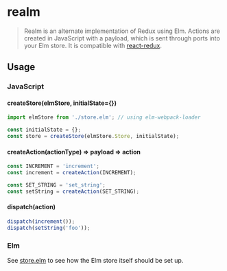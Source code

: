 # realm
> Realm is an alternate implementation of Redux using Elm. Actions are created in JavaScript with a payload, which is sent through ports into your Elm store.
> It is compatible with <a href="https://github.com/reactjs/react-redux">react-redux</a>.

## Usage

### JavaScript

#### createStore(elmStore, initialState={})
```javascript
import elmStore from './store.elm'; // using elm-webpack-loader

const initialState = {};
const store = createStore(elmStore.Store, initialState);
```
#### createAction(actionType) => payload => action
```javascript
const INCREMENT = 'increment';
const increment = createAction(INCREMENT);

const SET_STRING = 'set_string';
const setString = createAction(SET_STRING);
```
#### dispatch(action)
```javascript
dispatch(increment());
dispatch(setString('foo'));
```

### Elm
See <a href="https://github.com/aardito2/realm/blob/master/example/store.elm">store.elm</a> to see how the Elm store itself should be set up.
